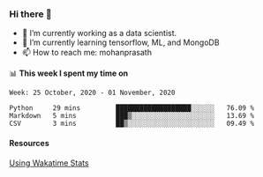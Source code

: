 ### Hi there 👋

- 🔭 I’m currently working as a data scientist.
- 🌱 I’m currently learning tensorflow, ML, and MongoDB
- 📫 How to reach me: mohanprasath

📊 **This week I spent my time on**
<!--START_SECTION:waka-->
```text
Week: 25 October, 2020 - 01 November, 2020

Python     29 mins         ███████████████████░░░░░░   76.09 % 
Markdown   5 mins          ███▒░░░░░░░░░░░░░░░░░░░░░   13.69 % 
CSV        3 mins          ██▒░░░░░░░░░░░░░░░░░░░░░░   09.49 % 
```
<!--END_SECTION:waka-->

#### Resources
[Using Wakatime Stats](https://github.com/marketplace/actions/waka-readme)
